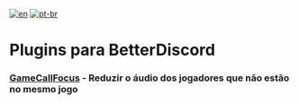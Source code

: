 [![en](https://img.shields.io/badge/lang-en-red.svg)](/EricCoisa/BDiscord-Plugins/README.md)
[![pt-br](https://img.shields.io/badge/lang-pt--br-green.svg)](/EricCoisa/BDiscord-Plugins/README.pt-br.md)

# **Plugins para BetterDiscord**

### [GameCallFocus](https://github.com/EricCoisa/BDiscord-Plugins/tree/main/CallGameFocus) - Reduzir o áudio dos jogadores que não estão no mesmo jogo 
